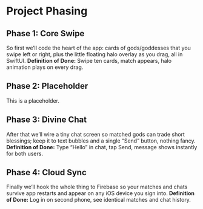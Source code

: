 # Project Phasing

## Phase 1: Core Swipe
So first we’ll code the heart of the app: cards of gods/goddesses that you swipe left or right, plus the little floating halo overlay as you drag, all in SwiftUI.
**Definition of Done:** Swipe ten cards, match appears, halo animation plays on every drag.

## Phase 2: Placeholder
This is a placeholder.

## Phase 3: Divine Chat
After that we’ll wire a tiny chat screen so matched gods can trade short blessings; keep it to text bubbles and a single “Send” button, nothing fancy.
**Definition of Done:** Type “Hello” in chat, tap Send, message shows instantly for both users.

## Phase 4: Cloud Sync
Finally we’ll hook the whole thing to Firebase so your matches and chats survive app restarts and appear on any iOS device you sign into.
**Definition of Done:** Log in on second phone, see identical matches and chat history.